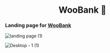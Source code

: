 <h1 align="center" >WooBank 🏦</h1>  

<h3 align="left">Landing page for <a href="woobank.netlify.app" target="__blank">WooBank</a></h3>

![landing page (1)](https://github.com/Prathamdas3/webproject-1/assets/116100433/7ab9c4ff-0c71-4e34-86c9-1aba7b39be09)

![Desktop - 1 (1)](https://github.com/Prathamdas3/webproject-1/assets/116100433/9e984ac5-6cf2-4244-b2a6-76bac93ddd6a)

